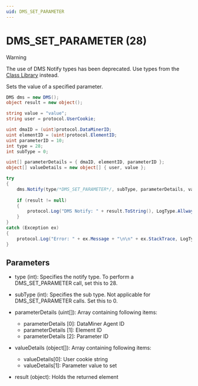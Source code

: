 ```yaml
---
uid: DMS_SET_PARAMETER
---
```


# DMS_SET_PARAMETER (28)

> [!WARNING]
> The use of DMS Notify types has been deprecated. Use types from the [Class Library](xref:ClassLibraryIntroduction) instead.

Sets the value of a specified parameter.

```csharp
DMS dms = new DMS();
object result = new object();

string value = "value";
string user = protocol.UserCookie;

uint dmaID = (uint)protocol.DataMinerID;
uint elementID = (uint)protocol.ElementID;
uint parameterID = 10;
int type = 28;
int subType = 0;

uint[] parameterDetails = { dmaID, elementID, parameterID };
object[] valueDetails = new object[] { user, value };

try
{
    dms.Notify(type/*DMS_SET_PARAMETER*/, subType, parameterDetails, valueDetails, out result);
    
    if (result != null)
    {
        protocol.Log("DMS Notify: " + result.ToString(), LogType.Allways, LogLevel.NoLogging);
    }
}
catch (Exception ex)
{
    protocol.Log("Error: " + ex.Message + "\n\n" + ex.StackTrace, LogType.Allways, LogLevel.NoLogging);
}
```

## Parameters

- type (int): Specifies the notify type. To perform a DMS_SET_PARAMETER call, set this to 28.
- subType (int): Specifies the sub type. Not applicable for DMS_SET_PARAMETER calls. Set this to 0.
- parameterDetails (uint[]): Array containing following items:

  - parameterDetails [0]: DataMiner Agent ID
  - parameterDetails [1]: Element ID
  - parameterDetails [2]: Parameter ID

- valueDetails (object[]): Array containing following items:

  - valueDetails[0]: User cookie string
  - valueDetails[1]: Parameter value to set

- result (object): Holds the returned element
